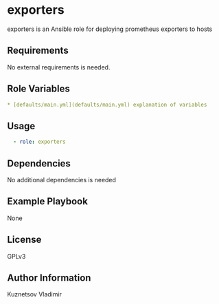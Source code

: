 exporters
=========

exporters is an Ansible role for deploying prometheus exporters to hosts

Requirements
------------

No external requirements is needed.

Role Variables
--------------

```yaml
* [defaults/main.yml](defaults/main.yml) explanation of variables
```

Usage
-----

```yaml
  - role: exporters
```

Dependencies
------------

No additional dependencies is needed

Example Playbook
----------------

None

License
-------

GPLv3

Author Information
------------------

Kuznetsov Vladimir 
